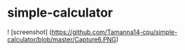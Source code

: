 # simple-calculator

! [screenshot] (https://github.com/Tamanna14-cpu/simple-calculator/blob/master/Capture6.PNG)
